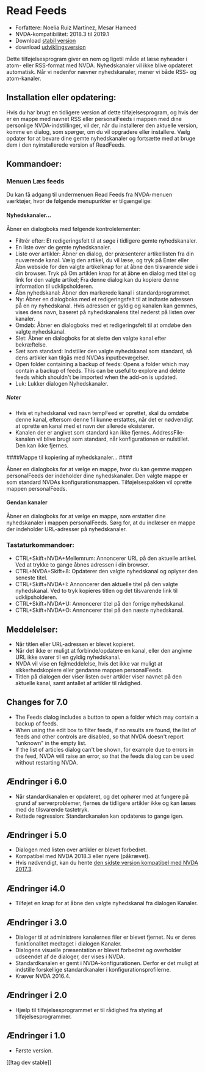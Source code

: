 # Read Feeds #

* Forfattere: Noelia Ruiz Martínez, Mesar Hameed
* NVDA-kompatibilitet: 2018.3 til 2019.1
* Download [stabil version][1]
* download [udviklingsversion][2]

Dette tilføjelsesprogram giver en nem og ligetil måde at læse nyheader i
atom- eller RSS-format med NVDA. Nyhedskanaler vil ikke blive opdateret
automatisk. Når vi nedenfor nævner nyhedskanaler, mener vi både RSS- og
atom-kanaler.

## Installation eller opdatering: ##

Hvis du har brugt en tidligere version af dette tilføjelsesprogram, og hvis
der er en mappe med navnet RSS eller personalFeeds i mappen med dine
personlige NVDA-indstillinger, vil der, når du installerer den aktuelle
version, komme en dialog, som spørger, om du vil opgradere eller
installere. Vælg opdater for at bevare dine gemte nyhedskanaler og fortsætte
med at bruge dem i den nyinstallerede version af ReadFeeds.

## Kommandoer: ##

### Menuen Læs feeds ###

Du kan få adgang til undermenuen Read Feeds fra NVDA-menuen værktøjer, hvor
de følgende menupunkter er tilgængelige:

#### Nyhedskanaler... ####

Åbner en dialogboks med følgende kontrolelementer:

* Filtrér efter: Et redigeringsfelt til at søge i tidligere gemte
  nyhedskanaler.
* En liste over de gemte nyhedskanaler.
* Liste over artikler: Åbner en dialog, der præsenterer artikellisten fra
  din nuværende kanal. Vælg den artikel, du vil læse, og tryk på Enter eller
  Åbn webside for den valgte artikelknap for at åbne den tilsvarende side i
  din browser. Tryk på Om artiklen knap for at åbne en dialog med titel og
  link for den valgte artikel; Fra denne dialog kan du kopiere denne
  information til udklipsholderen.
* Åbn nyhedskanal: Åbner den markerede kanal i standardprogrammet.
* Ny: Åbner en dialogboks med et redigeringsfelt til at indtaste adressen på
  en ny nyhedskanal. Hvis adressen er gyldig og kanalen kan gemmes, vises
  dens navn, baseret på nyhedskanalens titel nederst på listen over kanaler.
* Omdøb: Åbner en dialogboks med et redigeringsfelt til at omdøbe den valgte
  nyhedskanal.
* Slet: Åbner en dialogboks for at slette den valgte kanal efter
  bekræftelse.
* Sæt som standard: Indstiller den valgte nyhedskanal som standard, så dens
  artikler kan tilgås med NVDAs inputbevægelser.
* Open folder containing a backup of feeds: Opens a folder which may contain
  a backup of feeds. This can be useful to explore and delete feeds which
  shouldn't be imported when the add-on is updated.
* Luk: Lukker dialogen Nyhedskanaler.

##### Noter #####

* Hvis et nyhedskanal ved navn tempFeed er oprettet, skal du omdøbe denne
  kanal, eftersom denne fil kunne erstattes, når det er nødvendigt at
  oprette en kanal med et navn der allerede eksisterer.
* Kanalen der er angivet som standard kan ikke fjernes. AddressFile-kanalen
  vil blive brugt som standard, når konfigurationen er nulstillet. Den kan
  ikke fjernes.

####Mappe til kopiering af nyhedskanaler... ####

Åbner en dialogboks for at vælge en mappe, hvor du kan gemme mappen
personalFeeds der indeholder dine nyhedskanaler. Den valgte mappe er som
standard NVDAs konfigurationsmappen. Tilføjelsespakken vil oprette mappen
personalFeeds.

#### Gendan kanaler ####

Åbner en dialogboks for at vælge en mappe, som erstatter dine nyhedskanaler
i mappen personalFeeds. Sørg for, at du indlæser en mappe der indeholder
URL-adresser på nyhedskanaler.

### Tastaturkommandoer: ###

* CTRL+Skift+NVDA+Mellemrum: Annoncerer URL på den aktuelle artikel. Ved at
  trykke to gange åbnes adressen i din browser.
* CTRL+NVDA+Skift+8: Opdaterer den valgte nyhedskanal og oplyser den seneste
  titel.
* CTRL+Skift+NVDA+I: Annoncerer den aktuelle titel på den valgte
  nyhedskanal. Ved to tryk kopieres titlen og det tilsvarende link til
  udklipsholderen.
* CTRL+Skift+NVDA+U: Annoncerer titel på den forrige nyhedskanal.
* CTRL+Skift+NVDA+O: Annoncerer titel på den næste nyhedskanal.

## Meddelelser: ##

* Når titlen eller URL-adressen er blevet kopieret.
* Når det ikke er muligt at forbinde/opdatere en kanal, eller den angivne
  URL ikke svarer til en gyldig nyhedskanal.
* NVDA vil vise en fejlmeddelelse, hvis det ikke var muligt at
  sikkerhedskopiere eller gendanne mappen personalFeeds.
* Titlen på dialogen der viser listen over artikler viser navnet på den
  aktuelle kanal, samt antallet af artikler til rådighed.

## Changes for 7.0 ##

* The Feeds dialog includes a button to open a folder which may contain a
  backup of feeds.
* When using the edit box to filter feeds, if no results are found, the list
  of feeds and other controls are disabled, so that NVDA doesn't report
  "unknown" in the empty list.
* If the list of articles dialog can't be shown, for example due to errors
  in the feed, NVDA will raise an error, so that the feeds dialog can be
  used without restarting NVDA.

## Ændringer i 6.0 ##

* Når standardkanalen er opdateret, og det ophører med at fungere på grund
  af serverproblemer, fjernes de tidligere artikler ikke og kan læses med de
  tilsvarende tastetryk.
* Rettede regression: Standardkanalen kan opdateres to gange igen.

## Ændringer i 5.0 ##

* Dialogen med listen over artikler er blevet forbedret.
* Kompatibel med NVDA 2018.3 eller nyere (påkrævet).
* Hvis nødvendigt, kan du hente [den sidste version kompatibel med NVDA
  2017.3][3].

## Ændringer i4.0  ##

* Tilføjet en knap for at åbne den valgte nyhedskanal fra dialogen Kanaler.

## Ændringer i 3.0 ##

* Dialoger til at administrere kanalernes filer er blevet fjernet. Nu er
  deres funktionalitet medtaget i dialogen Kanaler.
* Dialogens visuelle præsentation er blevet forbedret og overholder
  udseendet af de dialoger, der vises i NVDA.
* Standardkanalen er gemt i NVDA-konfigurationen. Derfor er det muligt at
  indstille forskellige standardkanaler i konfigurationsprofilerne.
* Kræver NVDA 2016.4.


## Ændringer i 2.0 ##

* Hjælp til tilføjelsesprogrammet er til rådighed fra styring af
  tilføjelsesprogrammer.

## Ændringer i 1.0 ##

* Første version.

[[!tag dev stable]]

[1]: https://addons.nvda-project.org/files/get.php?file=rf

[2]: https://addons.nvda-project.org/files/get.php?file=rf-dev

[3]: https://addons.nvda-project.org/files/get.php?file=rf-o
